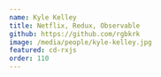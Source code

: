 ```yaml
---
name: Kyle Kelley
title: Netflix, Redux, Observable
github: https://github.com/rgbkrk
image: /media/people/kyle-kelley.jpg
featured: cd-rxjs
order: 110
---
```

